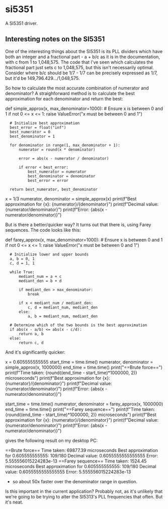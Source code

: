 # si5351
A SI5351 driver.

## Interesting notes on the SI5351

One of the interesting things about the SI5351 is its PLL dividers which have both an integer and a fractional part - a + b/c as it is in the documentation, with c from 1 to 1,048,575.  The code that I've seen which calculates the fractional part just sets c to 1,048,575, but this isn't necessarily optimal.  
Consider where b/c should be 1/7 - 1/7 can be precisely expressed as 1/7, but it'd be 149,796.429.../1,048,575.

So how to calculate the most accurate combination of numerator and denominator?  A straighforward method is to calculate the best approximation for each denominator and return the best:


  def simple_approx(x, max_denominator=1000):
      # Ensure x is between 0 and 1
      if not 0 <= x <= 1:
          raise ValueError("x must be between 0 and 1")
  
      # Initialize best approximation
      best_error = float("inf")
      best_numerator = 0
      best_denominator = 1
  
      for denominator in range(1, max_denominator + 1):
          numerator = round(x * denominator)
  
          error = abs(x - numerator / denominator)
  
          if error < best_error:
              best_numerator = numerator
              best_denominator = denominator
              best_error = error
  
      return best_numerator, best_denominator

  x = 1/3
  numerator, denominator = simple_approx(x)
  print(f"Best approximation for {x}: {numerator}/{denominator}")
  print(f"Decimal value: {numerator/denominator}")
  print(f"Error: {abs(x - numerator/denominator)}")  

But is there a better/quicker way?  It turns out that there is, using Farey sequences.  The code looks like this:

  def farey_approx(x, max_denominator=1000):
      # Ensure x is between 0 and 1
      if not 0 <= x <= 1:
          raise ValueError("x must be between 0 and 1")
  
      # Initialize lower and upper bounds
      a, b = 0, 1
      c, d = 1, 1
  
      while True:
          mediant_num = a + c
          mediant_den = b + d
  
          if mediant_den > max_denominator:
              break
  
          if x < mediant_num / mediant_den:
              c, d = mediant_num, mediant_den
          else:
              a, b = mediant_num, mediant_den
  
      # Determine which of the two bounds is the best approximation
      if abs(x - a/b) <= abs(x - c/d):
          return a, b
      else:
          return c, d

And it's significantly quicker:

  x = 0.605555555555
  start_time = time.time()
  numerator, denominator = simple_approx(x, 1000000)
  end_time = time.time()
  print("==Brute force==")
  print(f"Time taken: {round((end_time - start_time)*1000000, 2)} microseconds")
  print(f"Best approximation for {x}: {numerator}/{denominator}")
  print(f"Decimal value: {numerator/denominator}")
  print(f"Error: {abs(x - numerator/denominator)}")
  
  start_time = time.time()
  numerator, denominator = farey_approx(x, 1000000)
  end_time = time.time()
  print("==Farey sequence==")
  print(f"Time taken: {round((end_time - start_time)*1000000, 2)} microseconds")
  print(f"Best approximation for {x}: {numerator}/{denominator}")
  print(f"Decimal value: {numerator/denominator}")
  print(f"Error: {abs(x - numerator/denominator)}")

gives the following result on my desktop PC:

  ==Brute force==
  Time taken: 69877.39 microseconds
  Best approximation for 0.605555555555: 109/180
  Decimal value: 0.6055555555555555
  Error: 5.555556015224283e-13
  ==Farey sequence==
  Time taken: 1524.45 microseconds
  Best approximation for 0.605555555555: 109/180
  Decimal value: 0.6055555555555555
  Error: 5.555556015224283e-13

- so about 50x faster over the denominator range in question.

Is this important in the current application?  Probably not, as it's unlikely that we're going to be trying to alter the SI5313's PLL frequencies that often.  But it's neat.
